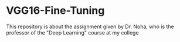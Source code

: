 # VGG16-Fine-Tuning
This repository is about the assignment given by Dr. Noha, who is the professor of the "Deep Learning" course at my college
